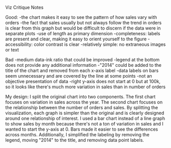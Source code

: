 Viz Critique Notes

Good:
-the chart makes it easy to see the pattern of how sales vary with orders
    -the fact that sales usually but not always follow the trend in orders is clear from this graph but would be difficult to discern if the data were in separate plots
    -use of length as primary dimension
-completeness: labels are present and clear, making it easy to orient yourself to the figure
-accessibility: color contrast is clear
-relatively simple: no extraneous images or text

Bad
-medium data-ink ratio that could be improved
    -legend at the bottom does not provide any additional information
    -"2014" could be added to the title of the chart and removed from each x-axis label
    -data labels on bars seem unnecessary and are covered by the line at some points
-not an objective presentation of data
    -right y-axis does not start at 0 but at 100k, so it looks like there's much more variation in sales than in number of orders


My design: I split the original chart into two components. The first chart focuses on variation in sales across the year. The second chart focuses on the relationship between the number of orders and sales. By splitting the visualization, each graph is simpler than the original and is clearly designed around one relationship of interest. I used a bar chart instead of a line graph to show sales by month because there's not a ton of variation in sales and I wanted to start the y-axis at 0. Bars made it easier to see the differences across months. Additionally, I simplified the labeling by removing the legend, moving "2014" to the title, and removing data point labels.